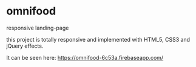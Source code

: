 # omnifood
responsive landing-page

this project is totally responsive and implemented with HTML5, CSS3 and jQuery effects.

It can be seen here:
https://omnifood-6c53a.firebaseapp.com/
